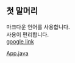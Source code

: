 ## 첫 말머리
마크다운 언어를 사용합니다.  
사용이 편리합니다.  
[google link](https://www.google.com/)

[App.java](https://github.com/mayds1010/study_javas/blob/master/src/App.java)
